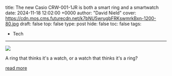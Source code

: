title: The new Casio CRW-001-1JR is both a smart ring and a smartwatch
date: 2024-11-18 12:02:00 +0000
author: "David Nield"
cover: https://cdn.mos.cms.futurecdn.net/k7bNU5wrugbFRKswmrkBxn-1200-80.jpg
draft: false
top: false
type: post
hide: false
toc: false
tags:
  - Tech
---

![](https://cdn.mos.cms.futurecdn.net/k7bNU5wrugbFRKswmrkBxn-1200-80.jpg)

A ring that thinks it's a watch, or a watch that thinks it's a ring?

[read more](https://www.techradar.com/health-fitness/smartwatches/the-new-casio-crw-001-1jr-is-both-a-smart-ring-and-a-smartwatch)
